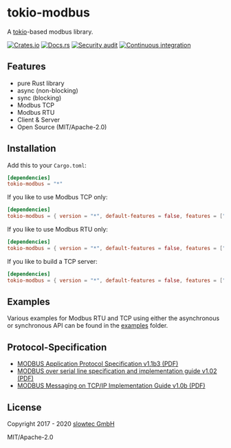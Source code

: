 # tokio-modbus

A [tokio](https://tokio.rs)-based modbus library.

[![Crates.io](https://img.shields.io/crates/v/tokio-modbus.svg)](https://crates.io/crates/tokio-modbus)
[![Docs.rs](https://docs.rs/tokio-modbus/badge.svg)](https://docs.rs/tokio-modbus/)
[![Security audit](https://github.com/slowtec/tokio-modbus/actions/workflows/security_audit.yaml/badge.svg)](https://github.com/slowtec/tokio-modbus/actions/workflows/security_audit.yaml)
[![Continuous integration](https://github.com/slowtec/tokio-modbus/actions/workflows/continuous_integration.yaml/badge.svg)](https://github.com/slowtec/tokio-modbus/actions/workflows/continuous_integration.yaml)

## Features

- pure Rust library
- async (non-blocking)
- sync (blocking)
- Modbus TCP
- Modbus RTU
- Client & Server
- Open Source (MIT/Apache-2.0)

## Installation

Add this to your `Cargo.toml`:

```toml
[dependencies]
tokio-modbus = "*"
```

If you like to use Modbus TCP only:

```toml
[dependencies]
tokio-modbus = { version = "*", default-features = false, features = ["tcp"] }
```

If you like to use Modbus RTU only:

```toml
[dependencies]
tokio-modbus = { version = "*", default-features = false, features = ["rtu"] }
```

If you like to build a TCP server:

```toml
[dependencies]
tokio-modbus = { version = "*", default-features = false, features = ["tcp", "server"] }
```

## Examples

Various examples for Modbus RTU and TCP using either the asynchronous
or synchronous API can be found in the
[examples](https://github.com/slowtec/tokio-modbus/tree/master/examples)
folder.

## Protocol-Specification

- [MODBUS Application Protocol Specification v1.1b3 (PDF)](http://modbus.org/docs/Modbus_Application_Protocol_V1_1b3.pdf)
- [MODBUS over serial line specification and implementation guide v1.02 (PDF)](http://modbus.org/docs/Modbus_over_serial_line_V1_02.pdf)
- [MODBUS Messaging on TCP/IP Implementation Guide v1.0b (PDF)](http://modbus.org/docs/Modbus_Messaging_Implementation_Guide_V1_0b.pdf)

## License

Copyright 2017 - 2020 [slowtec GmbH](https://www.slowtec.de)

MIT/Apache-2.0
